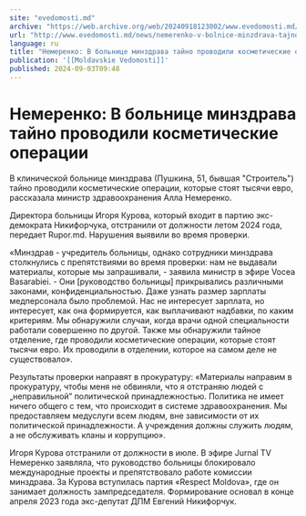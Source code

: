 ```yaml
---
site: "evedomosti.md"
archive: "https://web.archive.org/web/20240918123002/www.evedomosti.md/news/nemerenko-v-bolnice-minzdrava-tajno-provodili-kosmeticheskie"
url: "http://www.evedomosti.md/news/nemerenko-v-bolnice-minzdrava-tajno-provodili-kosmeticheskie"
language: ru
title: "Немеренко: В больнице минздрава тайно проводили косметические операции"
publication: '[[Moldavskie Vedomosti]]'
published: 2024-09-03T09:48
---
```


# Немеренко: В больнице минздрава тайно проводили косметические операции

В клинической больнице минздрава (Пушкина, 51, бывшая "Строитель") тайно проводили косметические операции, которые стоят тысячи евро, рассказала министр здравоохранения Алла Немеренко.

Директора больницы Игоря Курова, который входит в партию экс-демократа Никифорчука, отстранили от должности летом 2024 года, передает Rupor.md. Нарушения выявили во время проверки.

«Минздрав - учредитель больницы, однако сотрудники минздрава столкнулись с препятствиями во время проверки: нам не выдавали материалы, которые мы запрашивали, - заявила министр в эфире Vocea Basarabiei. - Они [руководство больницы] прикрывались различными законами, конфиденциальностью. Даже узнать размер зарплаты медперсонала было проблемой. Нас не интересует зарплата, но интересует, как она формируется, как выплачивают надбавки, по каким критериям. Мы обнаружили случаи, когда врачи одной специальности работали совершенно по другой. Также мы обнаружили тайное отделение, где проводили косметические операции, которые стоят тысячи евро. Их проводили в отделении, которое на самом деле не существовало».

Результаты проверки направят в прокуратуру: «Материалы направим в прокуратуру, чтобы меня не обвиняли, что я отстраняю людей с „неправильной” политической принадлежностью. Политика не имеет ничего общего с тем, что происходит в системе здравоохранения. Мы предоставляем медуслуги всем людям, вне зависимости от их политической принадлежности. А учреждения должны служить людям, а не обслуживать кланы и коррупцию».

Игоря Курова отстранили от должности в июле. В эфире Jurnal TV Немеренко заявляла, что руководство больницы блокировало международные проекты и препятствовало работе комиссии минздрава. За Курова вступилась партия «Respect Moldova», где он занимает должность зампредседателя. Формирование основал в конце апреля 2023 года экс-депутат ДПМ Евгений Никифорчук.